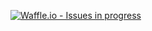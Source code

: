 [![Waffle.io - Issues in progress](https://badge.waffle.io/ashokdarsh/HomeWork_Backlog.png?label=in%20progress&title=In%20Progress)](http://waffle.io/ashokdarsh/HomeWork_Backlog)
